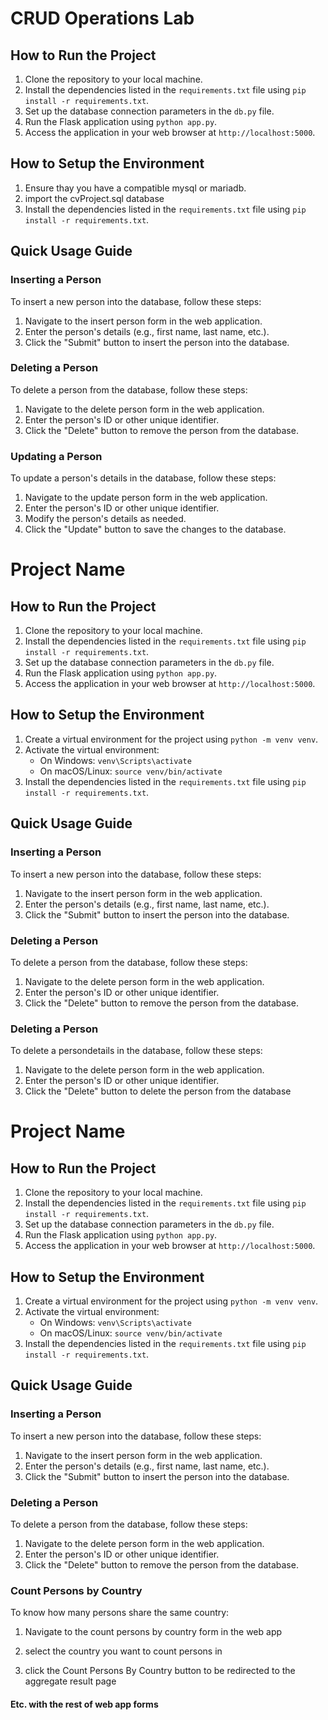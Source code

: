# CRUD Operations Lab

## How to Run the Project

1. Clone the repository to your local machine.
2. Install the dependencies listed in the `requirements.txt` file using `pip install -r requirements.txt`.
3. Set up the database connection parameters in the `db.py` file.
4. Run the Flask application using `python app.py`.
5. Access the application in your web browser at `http://localhost:5000`.

## How to Setup the Environment

1. Ensure thay you have a compatible mysql or mariadb.
2. import the cvProject.sql database
3. Install the dependencies listed in the `requirements.txt` file using `pip install -r requirements.txt`.

## Quick Usage Guide

### Inserting a Person

To insert a new person into the database, follow these steps:

1. Navigate to the insert person form in the web application.
2. Enter the person's details (e.g., first name, last name, etc.).
3. Click the "Submit" button to insert the person into the database.

### Deleting a Person

To delete a person from the database, follow these steps:

1. Navigate to the delete person form in the web application.
2. Enter the person's ID or other unique identifier.
3. Click the "Delete" button to remove the person from the database.

### Updating a Person

To update a person's details in the database, follow these steps:

1. Navigate to the update person form in the web application.
2. Enter the person's ID or other unique identifier.
3. Modify the person's details as needed.
4. Click the "Update" button to save the changes to the database.

# Project Name

## How to Run the Project

1. Clone the repository to your local machine.
2. Install the dependencies listed in the `requirements.txt` file using `pip install -r requirements.txt`.
3. Set up the database connection parameters in the `db.py` file.
4. Run the Flask application using `python app.py`.
5. Access the application in your web browser at `http://localhost:5000`.

## How to Setup the Environment

1. Create a virtual environment for the project using `python -m venv venv`.
2. Activate the virtual environment:
   - On Windows: `venv\Scripts\activate`
   - On macOS/Linux: `source venv/bin/activate`
3. Install the dependencies listed in the `requirements.txt` file using `pip install -r requirements.txt`.

## Quick Usage Guide

### Inserting a Person

To insert a new person into the database, follow these steps:

1. Navigate to the insert person form in the web application.
2. Enter the person's details (e.g., first name, last name, etc.).
3. Click the "Submit" button to insert the person into the database.

### Deleting a Person

To delete a person from the database, follow these steps:

1. Navigate to the delete person form in the web application.
2. Enter the person's ID or other unique identifier.
3. Click the "Delete" button to remove the person from the database.

### Deleting a Person

To delete a persondetails in the database, follow these steps:

1. Navigate to the delete person form in the web application.
2. Enter the person's ID or other unique identifier.
3. Click the "Delete" button to delete the person from the database

# Project Name

## How to Run the Project

1. Clone the repository to your local machine.
2. Install the dependencies listed in the `requirements.txt` file using `pip install -r requirements.txt`.
3. Set up the database connection parameters in the `db.py` file.
4. Run the Flask application using `python app.py`.
5. Access the application in your web browser at `http://localhost:5000`.

## How to Setup the Environment

1. Create a virtual environment for the project using `python -m venv venv`.
2. Activate the virtual environment:
   - On Windows: `venv\Scripts\activate`
   - On macOS/Linux: `source venv/bin/activate`
3. Install the dependencies listed in the `requirements.txt` file using `pip install -r requirements.txt`.

## Quick Usage Guide

### Inserting a Person

To insert a new person into the database, follow these steps:

1. Navigate to the insert person form in the web application.
2. Enter the person's details (e.g., first name, last name, etc.).
3. Click the "Submit" button to insert the person into the database.

### Deleting a Person

To delete a person from the database, follow these steps:

1. Navigate to the delete person form in the web application.
2. Enter the person's ID or other unique identifier.
3. Click the "Delete" button to remove the person from the database.

### Count Persons by Country

To know how many persons share the same country:

1. Navigate to the count persons by country form in the web app 

2. select the country you want to count persons in

3. click the Count Persons By Country button to be redirected to the aggregate result page

#### Etc. with the rest of web app forms

